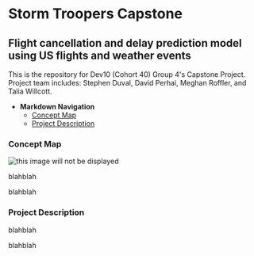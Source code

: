 # **Storm Troopers Capstone**
## Flight cancellation and delay prediction model using US flights and weather events

This is the repository for Dev10 (Cohort 40) Group 4's Capstone Project. Project team includes: Stephen Duval, David Perhai, Meghan Roffler, and Talia Willcott. 

<!-- TOC -->

- **Markdown Navigation**
    - [Concept Map](#Concept-Map)
    - [Project Description](#Project-Description)

<!-- /TOC -->

### Concept Map
![this image will not be displayed](https://files.smallpdf.com/files/b2694a0e2e404886b899fb3f1bbc37bf-0001.jpg?name=Flights_2021_ConceptMap.jpg)


blahblah

blahblah

### Project Description
blahblah

blahblah
